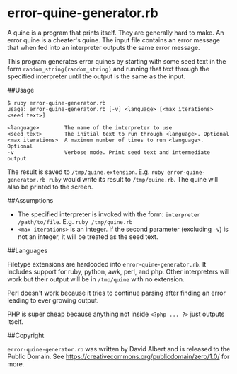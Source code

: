 error-quine-generator.rb
========================

A quine is a program that prints itself. They are generally hard to make. An error quine is a cheater's quine. The input file contains an error message that when fed into an interpreter outputs the same error message.

This program generates error quines by starting with some seed text in the form `random_string(random_string)` and running that text through the specified interpreter until the output is the same as the input.

##Usage

    $ ruby error-quine-generator.rb 
    usage: error-quine-generator.rb [-v] <language> [<max iterations> <seed text>]

    <language>        The name of the interpreter to use
    <seed text>       The initial text to run through <language>. Optional
    <max iterations>  A maximum number of times to run <language>. Optional
    -v                Verbose mode. Print seed text and intermediate output

The result is saved to `/tmp/quine.extension`. E.g. `ruby error-quine-generator.rb ruby` would write its result to `/tmp/quine.rb`. The quine will also be printed to the screen.

##Assumptions

- The specified interpreter is invoked with the form: `interpreter /path/to/file`. E.g. `ruby /tmp/quine.rb`
- `<max iterations>` is an integer. If the second parameter (excluding `-v`) is not an integer, it will be treated as the seed text.

##Languages

Filetype extensions are hardcoded into `error-quine-generator.rb`. It includes support for ruby, python, awk, perl, and php. Other interpreters will work but their output will be in `/tmp/quine` with no extension.

Perl doesn't work because it tries to continue parsing after finding an error leading to ever growing output.

PHP is super cheap because anything not inside `<?php ... ?>` just outputs itself.

##Copyright

`error-quine-generator.rb` was written by David Albert and is released to the Public Domain. See https://creativecommons.org/publicdomain/zero/1.0/ for more.
